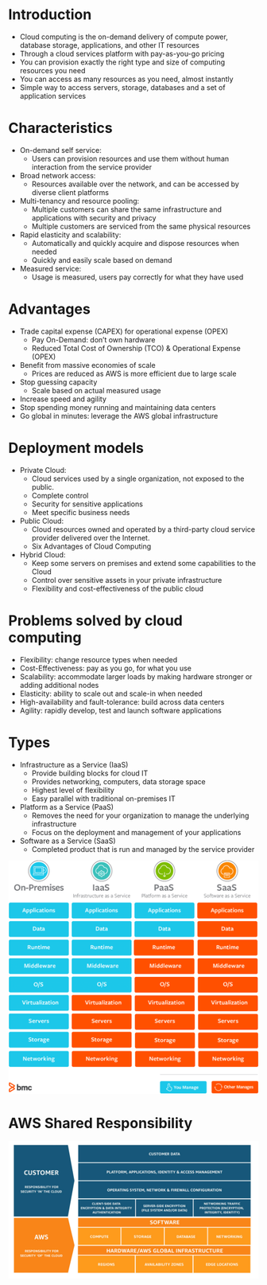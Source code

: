# Introduction
* Cloud computing is the on-demand delivery of compute power, database storage, applications, and other IT resources
* Through a cloud services platform with pay-as-you-go pricing
* You can provision exactly the right type and size of computing resources you need
* You can access as many resources as you need, almost instantly
* Simple way to access servers, storage, databases and a set of application services

# Characteristics
* On-demand self service:
    * Users can provision resources and use them without human interaction from the service provider
* Broad network access:
    * Resources available over the network, and can be accessed by diverse client platforms
* Multi-tenancy and resource pooling:
    * Multiple customers can share the same infrastructure and applications with security and privacy
    * Multiple customers are serviced from the same physical resources
* Rapid elasticity and scalability:
    * Automatically and quickly acquire and dispose resources when needed
    * Quickly and easily scale based on demand
* Measured service:
    * Usage is measured, users pay correctly for what they have used

# Advantages
* Trade capital expense (CAPEX) for operational expense (OPEX)
    * Pay On-Demand: don’t own hardware
    * Reduced Total Cost of Ownership (TCO) & Operational Expense (OPEX)
* Benefit from massive economies of scale
    * Prices are reduced as AWS is more efficient due to large scale
* Stop guessing capacity
    * Scale based on actual measured usage
* Increase speed and agility
* Stop spending money running and maintaining data centers
* Go global in minutes: leverage the AWS global infrastructure

# Deployment models
* Private Cloud:
    * Cloud services used by a single organization, not exposed to the public.
    * Complete control
    * Security for sensitive applications
    * Meet specific business needs
* Public Cloud:
    * Cloud resources owned and operated by a third-party cloud service provider delivered over the Internet.
    * Six Advantages of Cloud Computing
* Hybrid Cloud:
    * Keep some servers on premises and extend some capabilities to the Cloud
    * Control over sensitive assets in your private infrastructure
    * Flexibility and cost-effectiveness of the public cloud

# Problems solved by cloud computing
* Flexibility: change resource types when needed
* Cost-Effectiveness: pay as you go, for what you use
* Scalability: accommodate larger loads by making hardware stronger or adding additional nodes
* Elasticity: ability to scale out and scale-in when needed
* High-availability and fault-tolerance: build across data centers
* Agility: rapidly develop, test and launch software applications

# Types
* Infrastructure as a Service (IaaS)
    * Provide building blocks for cloud IT
    * Provides networking, computers, data storage space
    * Highest level of flexibility
    * Easy parallel with traditional on-premises IT
* Platform as a Service (PaaS)
    * Removes the need for your organization to manage the underlying infrastructure
    * Focus on the deployment and management of your applications
* Software as a Service (SaaS)
    * Completed product that is run and managed by the service provider

![](../assets/responsibilities-of-cloud-service-models.png)

# AWS Shared Responsibility
![](../assets/AWS_Shared_Responsibility_Model_V2.jpg)